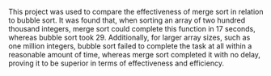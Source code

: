 This project was used to compare the effectiveness of merge sort in relation to bubble sort. 
It was found that, when sorting an array of two hundred thousand integers, merge sort could complete this function in 17 seconds, whereas bubble sort took 29. 
Additionally, for larger array sizes, such as one million integers, bubble sort failed to complete the task at all within a reasonable amount of time, whereas merge sort completed it with no delay, proving it to be superior in terms of effectiveness and efficiency. 
